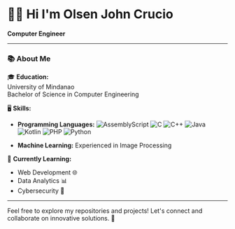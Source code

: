 # 👨‍💻 Hi I'm Olsen John Crucio

**Computer Engineer**

---

### 📚 About Me

🎓 **Education:**  
University of Mindanao  
Bachelor of Science in Computer Engineering

🖥 **Skills:**  
- **Programming Languages:**
  ![AssemblyScript](https://img.shields.io/badge/assembly%20script-%23000000.svg?style=for-the-badge&logo=assemblyscript&logoColor=white)
  ![C](https://img.shields.io/badge/c-%2300599C.svg?style=for-the-badge&logo=c&logoColor=white)
  ![C++](https://img.shields.io/badge/c++-%2300599C.svg?style=for-the-badge&logo=c%2B%2B&logoColor=white)
  ![Java](https://img.shields.io/badge/java-%23ED8B00.svg?style=for-the-badge&logo=openjdk&logoColor=white)
  ![Kotlin](https://img.shields.io/badge/kotlin-%237F52FF.svg?style=for-the-badge&logo=kotlin&logoColor=white)
  ![PHP](https://img.shields.io/badge/php-%23777BB4.svg?style=for-the-badge&logo=php&logoColor=white)
  ![Python](https://img.shields.io/badge/python-3670A0?style=for-the-badge&logo=python&logoColor=ffdd54)
  
- **Machine Learning:** Experienced in Image Processing

🚀 **Currently Learning:**  
- Web Development 🌐
- Data Analytics 📊
- Cybersecurity 🔐

---

Feel free to explore my repositories and projects! Let's connect and collaborate on innovative solutions. 🚀
